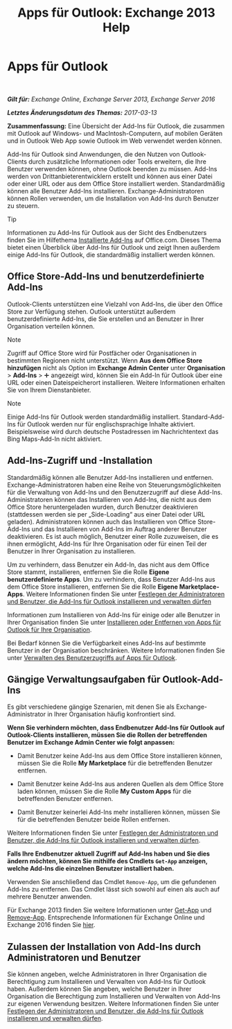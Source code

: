 ﻿---
title: 'Apps für Outlook: Exchange 2013 Help'
TOCTitle: Apps für Outlook
ms:assetid: 28b6f2a1-a235-4023-b561-6fd304962775
ms:mtpsurl: https://technet.microsoft.com/de-de/library/JJ943753(v=EXCHG.150)
ms:contentKeyID: 52062840
ms.date: 04/24/2018
mtps_version: v=EXCHG.150
ms.translationtype: HT
---

# Apps für Outlook

 

_**Gilt für:** Exchange Online, Exchange Server 2013, Exchange Server 2016_

_**Letztes Änderungsdatum des Themas:** 2017-03-13_

**Zusammenfassung:**  Eine Übersicht der Add-Ins für Outlook, die zusammen mit Outlook auf Windows- und MacIntosh-Computern, auf mobilen Geräten und in Outlook Web App sowie Outlook im Web verwendet werden können.

Add-Ins für Outlook sind Anwendungen, die den Nutzen von Outlook-Clients durch zusätzliche Informationen oder Tools erweitern, die Ihre Benutzer verwenden können, ohne Outlook beenden zu müssen. Add-Ins werden von Drittanbieterentwicklern erstellt und können aus einer Datei oder einer URL oder aus dem Office Store installiert werden. Standardmäßig können alle Benutzer Add-Ins installieren. Exchange-Administratoren können Rollen verwenden, um die Installation von Add-Ins durch Benutzer zu steuern.


> [!TIP]
> Informationen zu Add-Ins für Outlook aus der Sicht des Endbenutzers finden Sie im Hilfethema <A href="https://go.microsoft.com/fwlink/p/?linkid=28238">Installierte Add-Ins</A> auf Office.com. Dieses Thema bietet einen Überblick über Add-Ins für Outlook und zeigt Ihnen außerdem einige Add-Ins für Outlook, die standardmäßig installiert werden können.



## Office Store-Add-Ins und benutzerdefinierte Add-Ins

Outlook-Clients unterstützen eine Vielzahl von Add-Ins, die über den Office Store zur Verfügung stehen. Outlook unterstützt außerdem benutzerdefinierte Add-Ins, die Sie erstellen und an Benutzer in Ihrer Organisation verteilen können.


> [!NOTE]
> Zugriff auf Office Store wird für Postfächer oder Organisationen in bestimmten Regionen nicht unterstützt. Wenn <STRONG>Aus dem Office Store hinzufügen</STRONG> nicht als Option im <STRONG>Exchange Admin Center</STRONG> unter <STRONG>Organisation</STRONG> &gt; <STRONG>Add-Ins</STRONG> &gt; <IMG title="Hinzufügen (Symbol)" alt="Hinzufügen (Symbol)" src="images/JJ218640.c1e75329-d6d7-4073-a27d-498590bbb558(EXCHG.150).gif"> angezeigt wird, können Sie ein Add-In für Outlook über eine URL oder einen Dateispeicherort installieren. Weitere Informationen erhalten Sie von Ihrem Dienstanbieter.




> [!NOTE]
> Einige Add-Ins für Outlook werden standardmäßig installiert. Standard-Add-Ins für Outlook werden nur für englischsprachige Inhalte aktiviert. Beispielsweise wird durch deutsche Postadressen im Nachrichtentext das Bing Maps-Add-In nicht aktiviert.



## Add-Ins-Zugriff und -Installation

Standardmäßig können alle Benutzer Add-Ins installieren und entfernen. Exchange-Administratoren haben eine Reihe von Steuerungsmöglichkeiten für die Verwaltung von Add-Ins und den Benutzerzugriff auf diese Add-Ins. Administratoren können das Installieren von Add-Ins, die nicht aus dem Office Store heruntergeladen wurden, durch Benutzer deaktivieren (stattdessen werden sie per „Side-Loading“ aus einer Datei oder URL geladen). Administratoren können auch das Installieren von Office Store-Add-Ins und das Installieren von Add-Ins im Auftrag anderer Benutzer deaktivieren. Es ist auch möglich, Benutzer einer Rolle zuzuweisen, die es ihnen ermöglicht, Add-Ins für Ihre Organisation oder für einen Teil der Benutzer in Ihrer Organisation zu installieren.

Um zu verhindern, dass Benutzer ein Add-In, das nicht aus dem Office Store stammt, installieren, entfernen Sie die Rolle **Eigene benutzerdefinierte Apps**. Um zu verhindern, dass Benutzer Add-Ins aus dem Office Store installieren, entfernen Sie die Rolle **Eigene Marketplace-Apps**. Weitere Informationen finden Sie unter [Festlegen der Administratoren und Benutzer, die Add-Ins für Outlook installieren und verwalten dürfen](specify-the-administrators-and-users-who-can-install-and-manage-add-ins-for-outlook-exchange-2013-help.md)

Informationen zum Installieren von Add-Ins für einige oder alle Benutzer in Ihrer Organisation finden Sie unter [Installieren oder Entfernen von Apps für Outlook für Ihre Organisation](install-or-remove-add-ins-for-outlook-for-your-organization-exchange-2013-help.md).

Bei Bedarf können Sie die Verfügbarkeit eines Add-Ins auf bestimmte Benutzer in der Organisation beschränken. Weitere Informationen finden Sie unter [Verwalten des Benutzerzugriffs auf Apps für Outlook](manage-user-access-to-add-ins-for-outlook-exchange-online-help.md).

## Gängige Verwaltungsaufgaben für Outlook-Add-Ins

Es gibt verschiedene gängige Szenarien, mit denen Sie als Exchange-Administrator in Ihrer Organisation häufig konfrontiert sind.

**Wenn Sie verhindern möchten, dass Endbenutzer Add-Ins für Outlook auf Outlook-Clients installieren, müssen Sie die Rollen der betreffenden Benutzer im Exchange Admin Center wie folgt anpassen:** 

  - Damit Benutzer keine Add-Ins aus dem Office Store installieren können, müssen Sie die Rolle **My Marketplace** für die betreffenden Benutzer entfernen.

  - Damit Benutzer keine Add-Ins aus anderen Quellen als dem Office Store laden können, müssen Sie die Rolle **My Custom Apps** für die betreffenden Benutzer entfernen.

  - Damit Benutzer keinerlei Add-Ins mehr installieren können, müssen Sie für die betreffenden Benutzer beide Rollen entfernen.

Weitere Informationen finden Sie unter [Festlegen der Administratoren und Benutzer, die Add-Ins für Outlook installieren und verwalten dürfen](specify-the-administrators-and-users-who-can-install-and-manage-add-ins-for-outlook-exchange-2013-help.md).

**Falls Ihre Endbenutzer aktuell Zugriff auf Add-Ins haben und Sie dies ändern möchten, können Sie mithilfe des Cmdlets `Get-App` anzeigen, welche Add-Ins die einzelnen Benutzer installiert haben.**

Verwenden Sie anschließend das Cmdlet `Remove-App`, um die gefundenen Add-Ins zu entfernen. Das Cmdlet lässt sich sowohl auf einen als auch auf mehrere Benutzer anwenden. 

Für Exchange 2013 finden Sie weitere Informationen unter [Get-App](https://technet.microsoft.com/de-de/library/jj218673\(v=exchg.150\)) und [Remove-App](https://technet.microsoft.com/de-de/library/jj218709\(v=exchg.150\)). Entsprechende Informationen für Exchange Online und Exchange 2016 finden Sie [hier](https://go.microsoft.com/fwlink/p/?linkid=84472).

## Zulassen der Installation von Add-Ins durch Administratoren und Benutzer

Sie können angeben, welche Administratoren in Ihrer Organisation die Berechtigung zum Installieren und Verwalten von Add-Ins für Outlook haben. Außerdem können Sie angeben, welche Benutzer in Ihrer Organisation die Berechtigung zum Installieren und Verwalten von Add-Ins zur eigenen Verwendung besitzen. Weitere Informationen finden Sie unter [Festlegen der Administratoren und Benutzer, die Add-Ins für Outlook installieren und verwalten dürfen](specify-the-administrators-and-users-who-can-install-and-manage-add-ins-for-outlook-exchange-2013-help.md).

